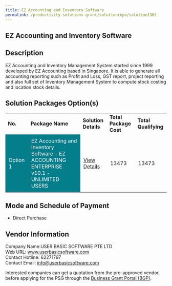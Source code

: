 ```yaml
---
title: EZ Accounting and Inventory Software
permalink: /productivity-solutions-grant/solutionrepo/solution1362
---
```


## EZ Accounting and Inventory Software

## Description

EZ Accounting and Inventory Management System started since 1999 developed by EZ Accounting based in Singapore. It is able to generate all accounting reporting such as Profit and Loss, GST report, project reporting and also full set of Inventory Management System to compute stock costing and location stock details.

## Solution Packages Option(s)

<table>
<tr>
<td><b>No.</b></td>
<td><b>Package Name</b></td>
<td><b>Solution Details</b></td>
<td><b>Total Package Cost</b></td>
<td><b>Total Qualifying</b></td>
</tr>
<tr>
<td style='padding: 10px; background-color: #037E8A; color: #FFFFFF;'>Option 1</td>
<td style='padding: 10px; background-color: #037E8A; color: #FFFFFF;'>EZ Accounting and Inventory Software - EZ ACCOUNTING ENTERPRISE v10.1 - UNLIMITED USERS</td>
<td style='padding: 10px;'><a href='https://www.gobusiness.gov.sg/images/psg/Desensitised_User_Basic_Annex_3_CR_wef_30_Sept_2021_Part_4.pdf' target='_blank'>View Details</a></td>
<td style='padding: 10px;'>13473</td>
<td style='padding: 10px;'>13473</td>
</tr>
</table>

## Mode and Schedule of Payment

 - Direct Purchase

## Vendor Information

 Company Name:USER BASIC SOFTWARE PTE LTD <br>Web URL: www.userbasicsoftware.com <br>Contact Hotline: 62271797 <br>Contact Email: info@userbasicsoftware.com <br>

Interested companies can get a quotation from the pre-approved vendor, before applying for the PSG through the <a href='https://www.businessgrants.gov.sg/' target='_blank' rel='noopener'>Business Grant Portal (BGP)</a>.

<script src="/jquery/resize-tables.js"></script>
